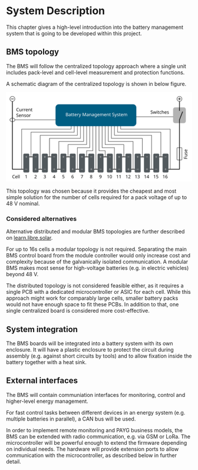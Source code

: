 # System Description

This chapter gives a high-level introduction into the battery management system that is going to be developed within this project.

## BMS topology

The BMS will follow the centralized topology approach where a single unit includes pack-level and cell-level measurement and protection functions.

A schematic diagram of the centralized topology is shown in below figure.

![Centralized BMS topology.](./images/bms_centralized.svg)

This topology was chosen because it provides the cheapest and most simple solution for the number of cells required for a pack voltage of up to 48 V nominal.

### Considered alternatives

Alternative distributed and modular BMS topologies are further described on [learn.libre.solar](https://learn.libre.solar/system/bms.html).

For up to 16s cells a modular topology is not required. Separating the main BMS control board from the module controller would only increase cost and complexity because of the galvanically isolated communication. A modular BMS makes most sense for high-voltage batteries (e.g. in electric vehicles) beyond 48 V.

The distributed topology is not considered feasible either, as it requires a single PCB with a dedicated microcontroller or ASIC for each cell. While this approach might work for comparably large cells, smaller battery packs would not have enough space to fit these PCBs. In addition to that, one single centralized board is considered more cost-effective.

## System integration

The BMS boards will be integrated into a battery system with its own enclosure. It will have a plastic enclosure to protect the circuit during assembly (e.g. against short circuits by tools) and to allow fixation inside the battery together with a heat sink.

## External interfaces

The BMS will contain communiation interfaces for monitoring, control and higher-level energy management.

For fast control tasks between different devices in an energy system (e.g. multiple batteries in parallel), a CAN bus will be used.

In order to implement remote monitoring and PAYG business models, the BMS can be extended with radio communication, e.g. via GSM or LoRa. The microcontroller will be powerful enough to extend the firmware depending on individual needs. The hardware will provide extension ports to allow communication with the microcontroller, as described below in further detail.
